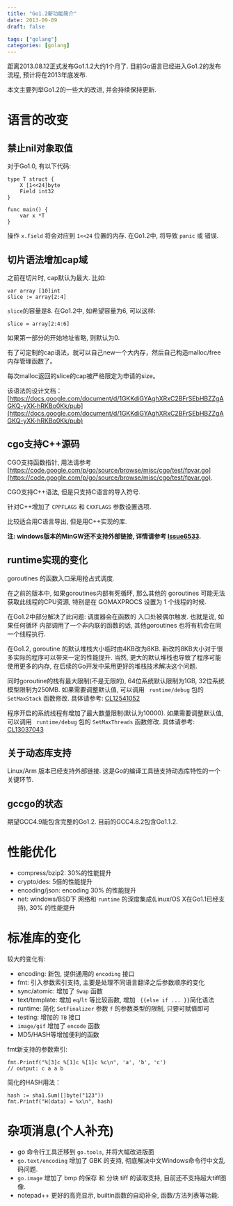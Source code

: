 ```yaml
---
title: "Go1.2新功能简介"
date: 2013-09-09
draft: false

tags: ["golang"]
categories: [golang]
---
```


<!-- Go1.2有哪些改进? -->

距离2013.08.12正式发布Go1.1.2大约1个月了.
目前Go语言已经进入Go1.2的发布流程, 预计将在2013年底发布.

本文主要列举Go1.2的一些大的改进, 并会持续保持更新.

# 语言的改变

## 禁止nil对象取值

对于Go1.0, 有以下代码:

	type T struct {
		X [1<<24]byte
		Field int32
	}

	func main() {
		var x *T
	}

操作 `x.Field` 将会对应到 `1<<24` 位置的内存.
在Go1.2中, 将导致 `panic` 或 错误.

## 切片语法增加cap域

之前在切片时, cap默认为最大.
比如:

	var array [10]int
	slice := array[2:4]

`slice`的容量是8. 在Go1.2中, 如希望容量为6, 可以这样:

	slice = array[2:4:6]

如果第一部分的开始地址省略, 则默认为0.

有了可定制的cap语法，就可以自己new一个大内存，然后自己构造malloc/free内存管理函数了。

每次malloc返回的slice的cap被严格限定为申请的size。

该语法的设计文档： [https://docs.google.com/document/d/1GKKdiGYAghXRxC2BFrSEbHBZZgAGKQ-yXK-hRKBo0Kk/pub](https://docs.google.com/document/d/1GKKdiGYAghXRxC2BFrSEbHBZZgAGKQ-yXK-hRKBo0Kk/pub)

## cgo支持C++源码

CGO支持函数指针, 用法请参考 [https://code.google.com/p/go/source/browse/misc/cgo/test/fpvar.go](https://code.google.com/p/go/source/browse/misc/cgo/test/fpvar.go).

CGO支持C++语法, 但是只支持C语言的导入符号.

针对C++增加了 `CPPFLAGS` 和 `CXXFLAGS` 参数设置选项.

比较适合用C语言导出, 但是用C++实现的库.

**注: windows版本的MinGW还不支持外部链接, 详情请参考 [Issue6533](https://code.google.com/p/go/issues/detail?id=6533).**

## runtime实现的变化

goroutines 的函数入口采用抢占式调度.

在之前的版本中, 如果goroutines内部有死循环,
那么其他的 goroutines 可能无法获取此线程的CPU资源,
特别是在 GOMAXPROCS 设置为 1 个线程的时候.

在Go1.2中部分解决了此问题: 调度器会在函数的
入口处被偶尔触发. 也就是说, 如果任何循环
内部调用了一个非内联的函数的话, 其他goroutines
也将有机会在同一个线程执行.

在Go1.2, goroutine 的默认堆栈大小临时由4KB改为8KB.
新改的8KB大小对于很多实际的程序可以带来一定的性能提升.
当然, 更大的默认堆栈也导致了程序可能使用更多的内存,
在后续的Go开发中采用更好的堆栈技术解决这个问题.

同时goroutine的栈有最大限制(不是无限的), 64位系统默认限制为1GB,
32位系统模型限制为250MB.
如果需要调整默认值, 可以调用 ` runtime/debug` 包的 `SetMaxStack` 函数修改.
具体请参考: [CL12541052](https://codereview.appspot.com/12541052)

程序开启的系统线程有增加了最大数量限制(默认为10000).
如果需要调整默认值, 可以调用 ` runtime/debug` 包的 `SetMaxThreads` 函数修改.
具体请参考: [CL13037043](https://codereview.appspot.com/13037043)

## 关于动态库支持

Linux/Arm 版本已经支持外部链接.
这是Go的编译工具链支持动态库特性的一个关键环节.

## gccgo的状态

期望GCC4.9能包含完整的Go1.2. 目前的GCC4.8.2包含Go1.1.2.

# 性能优化

- compress/bzip2: 30%的性能提升
- crypto/des: 5倍的性能提升
- encoding/json: encoding 30% 的性能提升
- net: windows/BSD下 网络和 `runtime` 的深度集成(Linux/OS X在Go1.1已经支持), 30% 的性能提升


# 标准库的变化

较大的变化有:

- encoding: 新包, 提供通用的 `encoding` 接口
- fmt: 引入参数索引支持, 主要是处理不同语言翻译之后参数顺序的变化
- sync/atomic: 增加了 `Swap` 函数
- text/template: 增加 `eq`/`lt` 等比较函数, 增加 ` {{else if ... }}`简化语法
- runtime: 简化 `SetFinalizer` 参数 `f` 的参数类型的限制, 只要可赋值即可
- testing: 增加的 `TB` 接口
- `image/gif` 增加了 `encode` 函数
- MD5/HASH等增加便利的函数


fmt新支持的参数索引:

	fmt.Printf("%[3]c %[1]c %[1]c %c\n", 'a', 'b', 'c')
	// output: c a a b

简化的HASH用法：

	hash := sha1.Sum([]byte("123"))
	fmt.Printf("H(data) = %x\n", hash)

# 杂项消息(个人补充)

- go 命令行工具迁移到 `go.tools`, 并将大幅改进版面
- `go.text/encoding` 增加了 GBK 的支持, 彻底解决中文Windows命令行中文乱码问题.
- `go.image` 增加了 bmp 的保存 和 分块 tiff 的读取支持, 目前还不支持超大tiff图像.
- notepad++ 更好的高亮显示, builtin函数的自动补全, 函数/方法列表等功能.

